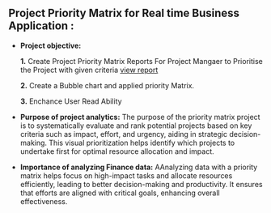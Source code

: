 ## Project Priority Matrix for Real time Business Application  :

- **Project objective:** 

    **1.** Create Project Priority Matrix Reports For Project Mangaer to Prioritise the Project with given criteria [view report](https://github.com/DataWizardGuru/Advance_Excel_For_Project_Priority_Matrix/blob/main/Final%20Beautified%20Project%20Priority%20Matrixed.pdf)

   **2.** Create a Bubble chart and applied priority Matrix.
   
   **3.** Enchance User Read Ability

- **Purpose of project analytics:** The purpose of the priority matrix project is to systematically evaluate and rank potential projects based on key criteria such as impact, effort, and urgency, aiding in strategic decision-making. This visual prioritization helps identify which projects to undertake first for optimal resource allocation and impact.

- **Importance of analyzing Finance data:** AAnalyzing data with a priority matrix helps focus on high-impact tasks and allocate resources efficiently, leading to better decision-making and productivity. It ensures that efforts are aligned with critical goals, enhancing overall effectiveness.
